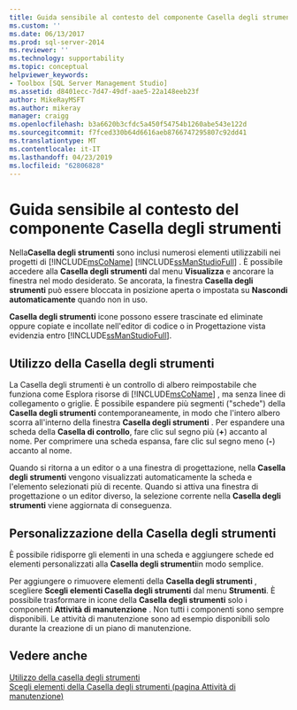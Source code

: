 ```yaml
---
title: Guida sensibile al contesto del componente Casella degli strumenti | Microsoft Docs
ms.custom: ''
ms.date: 06/13/2017
ms.prod: sql-server-2014
ms.reviewer: ''
ms.technology: supportability
ms.topic: conceptual
helpviewer_keywords:
- Toolbox [SQL Server Management Studio]
ms.assetid: d8401ecc-7d47-49df-aae5-22a148eeb23f
author: MikeRayMSFT
ms.author: mikeray
manager: craigg
ms.openlocfilehash: b3a6620b3cfdc5a450f54754b1260abe543e122d
ms.sourcegitcommit: f7fced330b64d6616aeb8766747295807c92dd41
ms.translationtype: MT
ms.contentlocale: it-IT
ms.lasthandoff: 04/23/2019
ms.locfileid: "62806828"
---
```

# <a name="toolbox-component-f1-help"></a>Guida sensibile al contesto del componente Casella degli strumenti

Nella**Casella degli strumenti** sono inclusi numerosi elementi utilizzabili nei progetti di [!INCLUDE[msCoName](../../includes/msconame-md.md)] [!INCLUDE[ssManStudioFull](../../includes/ssmanstudiofull-md.md)] . È possibile accedere alla **Casella degli strumenti** dal menu **Visualizza** e ancorare la finestra nel modo desiderato. Se ancorata, la finestra **Casella degli strumenti** può essere bloccata in posizione aperta o impostata su **Nascondi automaticamente** quando non in uso.  
  
**Casella degli strumenti** icone possono essere trascinate ed eliminate oppure copiate e incollate nell'editor di codice o in Progettazione vista evidenzia entro [!INCLUDE[ssManStudioFull](../../includes/ssmanstudiofull-md.md)].  
  
## <a name="using-the-toolbox"></a>Utilizzo della Casella degli strumenti  
 La Casella degli strumenti è un controllo di albero reimpostabile che funziona come Esplora risorse di [!INCLUDE[msCoName](../../includes/msconame-md.md)] , ma senza linee di collegamento o griglie. È possibile espandere più segmenti ("schede") della **Casella degli strumenti** contemporaneamente, in modo che l'intero albero scorra all'interno della finestra **Casella degli strumenti** . Per espandere una scheda della **Casella di controllo**, fare clic sul segno più (**+**) accanto al nome. Per comprimere una scheda espansa, fare clic sul segno meno (**-**) accanto al nome.  
  
 Quando si ritorna a un editor o a una finestra di progettazione, nella **Casella degli strumenti** vengono visualizzati automaticamente la scheda e l'elemento selezionati più di recente. Quando si attiva una finestra di progettazione o un editor diverso, la selezione corrente nella **Casella degli strumenti** viene aggiornata di conseguenza.  
  
## <a name="customizing-the-toolbox"></a>Personalizzazione della Casella degli strumenti  
 È possibile ridisporre gli elementi in una scheda e aggiungere schede ed elementi personalizzati alla **Casella degli strumenti**in modo semplice.  
  
 Per aggiungere o rimuovere elementi della **Casella degli strumenti** , scegliere **Scegli elementi Casella degli strumenti** dal menu **Strumenti**. È possibile trasformare in icone della **Casella degli strumenti** solo i componenti **Attività di manutenzione** . Non tutti i componenti sono sempre disponibili. Le attività di manutenzione sono ad esempio disponibili solo durante la creazione di un piano di manutenzione.  
  
## <a name="see-also"></a>Vedere anche  
 [Utilizzo della casella degli strumenti](../../ssms/use-the-toolbox.md)   
 [Scegli elementi della Casella degli strumenti &#40;pagina Attività di manutenzione&#41;](../../ssms/menu-help/choose-toolbox-items-maintenance-tasks-page.md)  
